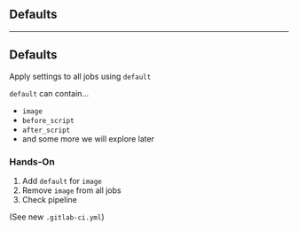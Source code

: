 <!-- .slide: id="gitlab_default" class="vertical-center" -->

<i class="fa-duotone fa-send-backward fa-8x fa-duotone-colors-inverted" style="float: right; color: grey;"></i>

## Defaults

---

## Defaults

Apply settings to all jobs using `default` [](https://docs.gitlab.com/ee/ci/yaml/#default)

`default` can contain...

- `image`
- `before_script`
- `after_script`
- and some more we will explore later <i class="fa-duotone fa-face-smile-halo fa-duotone-colors"></i>

### Hands-On [<i class="fa fa-comment-code"></i>](https://github.com/nicholasdille/container-slides/blob/master/160_gitlab_ci/050_defaults/.gitlab-ci.yml "160_gitlab_ci/050_defaults/.gitlab-ci.yml")

1. Add `default` for `image`
1. Remove `image` from all jobs
1. Check pipeline

(See new `.gitlab-ci.yml`)
